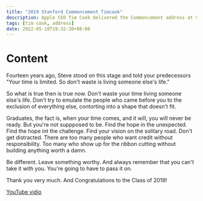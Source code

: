 ```yaml
---
title: "2019 Stanford Commencement Timcook"
description: Apple CEO Tim Cook delivered the Commencement address at Stanford's 128th Commencement on June 16, 2019.
tags: [tim cook, address]
date: 2022-05-18T19:32:38+08:00
---
```


# Content
Fourteen years ago, Steve stood on this stage and told your predecessors "Your time is limited. So don't waste is living someone else's life." 

So what is true then is true now. Don't waste your time living someone else's life. 
Don't try to emulate the people who came before you to the exclusion of 
everything else, contorting into a shape that doesn't fit. 

Graduates, the fact is, when your time comes, and it will, you will never be ready.
But you're not suppposed to be. Find the hope in the unexpected. Find the hope
int the challenge. Find your vision on the solitary road. Don't get distracted.
There are too many people who want credit without responsibility. Too many who
show up for the ribbon cutting without building anything worth a damn.

Be different. Leave something worthy. And always remember that you can't take it 
with you. You're going to have to pass it on.

Thank you very much. And Congratulations to the Class of 2019!

[YouTube vidio](https://www.youtube.com/watch?v=2C2VJwGBRRw&t=80s)




